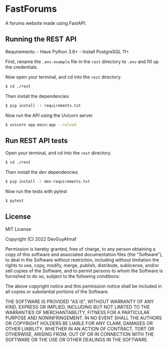 # FastForums

A forums website made using FastAPI.

## Running the REST API

Requirements:
    - Have Python 3.6+
    - Install PostgreSQL 11+

First, rename the `.env.example` file in the `rest` directory to `.env` and fill up the credentials.

Now open your terminal, and cd into the `rest` directory.

```bash
$ cd ./rest
```

Then install the dependencies

```bash
$ pip install -r requirements.txt
```

Now run the API using the Uvicorn server

```bash
$ uvicorn app.main:app --reload
```

## Run REST API tests
 
Open your terminal, and cd into the `rest` directory.

```bash
$ cd ./rest
```

Then install the dev dependencies

```bash
$ pip install -r dev-requirements.txt
```

Now run the tests with pytest

```bash
$ pytest
```
## License

MIT License

Copyright (C) 2022 DevGuyAhnaf

Permission is hereby granted, free of charge, to any person obtaining a copy
of this software and associated documentation files (the "Software"), to deal
in the Software without restriction, including without limitation the rights
to use, copy, modify, merge, publish, distribute, sublicense, and/or sell
copies of the Software, and to permit persons to whom the Software is
furnished to do so, subject to the following conditions:

The above copyright notice and this permission notice shall be included in all
copies or substantial portions of the Software.

THE SOFTWARE IS PROVIDED "AS IS", WITHOUT WARRANTY OF ANY KIND, EXPRESS OR
IMPLIED, INCLUDING BUT NOT LIMITED TO THE WARRANTIES OF MERCHANTABILITY,
FITNESS FOR A PARTICULAR PURPOSE AND NONINFRINGEMENT. IN NO EVENT SHALL THE
AUTHORS OR COPYRIGHT HOLDERS BE LIABLE FOR ANY CLAIM, DAMAGES OR OTHER
LIABILITY, WHETHER IN AN ACTION OF CONTRACT, TORT OR OTHERWISE, ARISING FROM,
OUT OF OR IN CONNECTION WITH THE SOFTWARE OR THE USE OR OTHER DEALINGS IN THE
SOFTWARE.